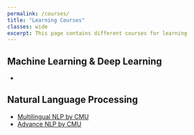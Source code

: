 ```yaml
---
permalink: /courses/
title: "Learning Courses"
classes: wide
excerpt: This page contains different courses for learning
---
```


## Machine Learning & Deep Learning
- []()

## Natural Language Processing
- [Multilingual NLP by CMU](http://demo.clab.cs.cmu.edu/11737fa20/)
- [Advance NLP by CMU](http://www.phontron.com/class/anlp2021/)
